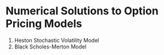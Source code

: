 # Numerical Solutions to Option Pricing Models

1. Heston Stochastic Volatility Model
2. Black Scholes-Merton Model
